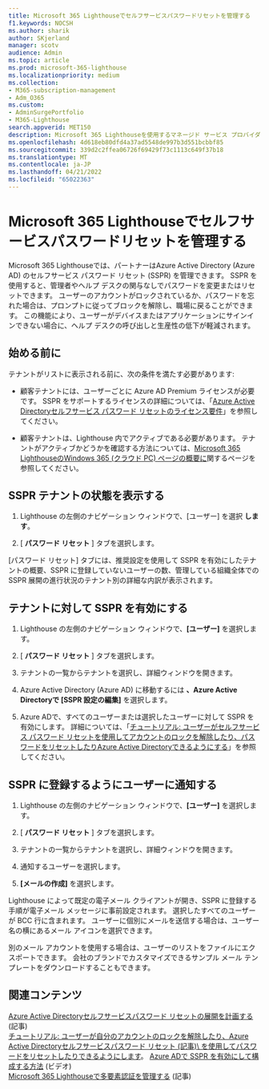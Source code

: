```yaml
---
title: Microsoft 365 Lighthouseでセルフサービスパスワードリセットを管理する
f1.keywords: NOCSH
ms.author: sharik
author: SKjerland
manager: scotv
audience: Admin
ms.topic: article
ms.prod: microsoft-365-lighthouse
ms.localizationpriority: medium
ms.collection:
- M365-subscription-management
- Adm_O365
ms.custom:
- AdminSurgePortfolio
- M365-Lighthouse
search.appverid: MET150
description: Microsoft 365 Lighthouseを使用するマネージド サービス プロバイダー (MSP) の場合は、セルフサービスのパスワード リセットを管理する方法について説明します。
ms.openlocfilehash: 4d618eb80dfd4a37ad5548de997b3d551bcbbf85
ms.sourcegitcommit: 339d2c2ffea06726f69429f73c1113c649f37b18
ms.translationtype: MT
ms.contentlocale: ja-JP
ms.lasthandoff: 04/21/2022
ms.locfileid: "65022363"
---
```

# <a name="manage-self-service-password-reset-in-microsoft-365-lighthouse"></a>Microsoft 365 Lighthouseでセルフサービスパスワードリセットを管理する

Microsoft 365 Lighthouseでは、パートナーはAzure Active Directory (Azure AD) のセルフサービス パスワード リセット (SSPR) を管理できます。 SSPR を使用すると、管理者やヘルプ デスクの関与なしでパスワードを変更またはリセットできます。 ユーザーのアカウントがロックされているか、パスワードを忘れた場合は、プロンプトに従ってブロックを解除し、職場に戻ることができます。 この機能により、ユーザーがデバイスまたはアプリケーションにサインインできない場合に、ヘルプ デスクの呼び出しと生産性の低下が軽減されます。

## <a name="before-you-begin"></a>始める前に

テナントがリストに表示される前に、次の条件を満たす必要があります:

- 顧客テナントには、ユーザーごとに Azure AD Premium ライセンスが必要です。 SSPR をサポートするライセンスの詳細については、「[Azure Active Directoryセルフサービス パスワード リセットのライセンス要件](/azure/active-directory/authentication/concept-sspr-licensing)」を参照してください。

- 顧客テナントは、Lighthouse 内でアクティブである必要があります。 テナントがアクティブかどうかを確認する方法については、[Microsoft 365 LighthouseのWindows 365 (クラウド PC) ページの概要に](m365-lighthouse-tenants-page-overview.md)関するページを参照してください。

## <a name="view-sspr-tenant-status"></a>SSPR テナントの状態を表示する

1. Lighthouse の左側のナビゲーション ウィンドウで、[ユーザー] を選択 **します**。

2. [ **パスワード リセット** ] タブを選択します。

[パスワード リセット] タブには、推奨設定を使用して SSPR を有効にしたテナントの概要、SSPR に登録していないユーザーの数、管理している組織全体での SSPR 展開の進行状況のテナント別の詳細な内訳が表示されます。

## <a name="enable-sspr-for-a-tenant"></a>テナントに対して SSPR を有効にする

1. Lighthouse の左側のナビゲーション ウィンドウで、**[ユーザー]** を選択します。

2. [ **パスワード リセット** ] タブを選択します。

3. テナントの一覧からテナントを選択し、詳細ウィンドウを開きます。

4. Azure Active Directory (Azure AD) に移動するには **、Azure Active Directoryで [SSPR 設定の編集]** を選択します。

5. Azure ADで、すべてのユーザーまたは選択したユーザーに対して SSPR を有効にします。 詳細については、「[チュートリアル: ユーザーがセルフサービス パスワード リセットを使用してアカウントのロックを解除したり、パスワードをリセットしたりAzure Active Directoryできるようにする](/azure/active-directory/authentication/tutorial-enable-sspr)」を参照してください。

## <a name="notify-users-to-register-for-sspr"></a>SSPR に登録するようにユーザーに通知する

1. Lighthouse の左側のナビゲーション ウィンドウで、**[ユーザー]** を選択します。

2. [ **パスワード リセット** ] タブを選択します。

3. テナントの一覧からテナントを選択し、詳細ウィンドウを開きます。

4. 通知するユーザーを選択します。

5. **[メールの作成]** を選択します。

Lighthouse によって既定の電子メール クライアントが開き、SSPR に登録する手順が電子メール メッセージに事前設定されます。 選択したすべてのユーザーが BCC 行に含まれます。 ユーザーに個別にメールを送信する場合は、ユーザー名の横にあるメール アイコンを選択できます。

別のメール アカウントを使用する場合は、ユーザーのリストをファイルにエクスポートできます。 会社のブランドでカスタマイズできるサンプル メール テンプレートをダウンロードすることもできます。

## <a name="related-content"></a>関連コンテンツ

[Azure Active Directoryセルフサービスパスワード リセットの展開を計画する](/azure/active-directory/authentication/howto-sspr-deployment) (記事)\
[チュートリアル: ユーザーが自分のアカウントのロックを解除したり、Azure Active Directoryセルフサービスパスワード リセット (記事)\ を使用してパスワードをリセットしたりできるようにします](/azure/active-directory/authentication/tutorial-enable-sspr)。
[Azure ADで SSPR を有効にして構成する方法](https://www.youtube.com/watch?v=rA8TvhNcCvQ) (ビデオ)\
[Microsoft 365 Lighthouseで多要素認証を管理する](m365-lighthouse-manage-mfa.md) (記事)
